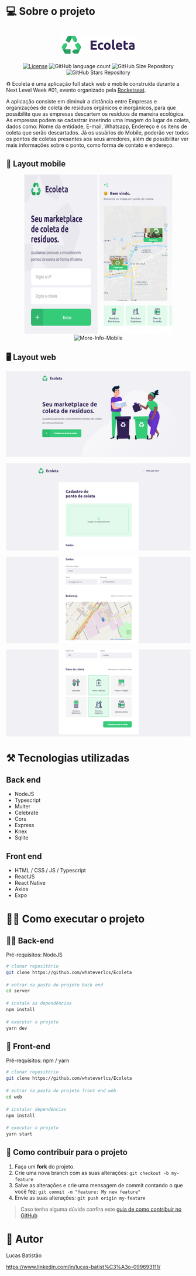 # 💻 Sobre o projeto

<h1 align="center">
    <img alt="Ecoleta" title="#Logo" src="https://github.com/whateverlcs/Ecoleta/blob/master/web/src/assets/logo.svg" width="200px" />
</h1>

<p align="center">
  <a href="https://github.com/whateverlcs/Ecoleta/blob/master/LICENSE"><img alt="License" src="https://img.shields.io/npm/l/react" /></a>
  
  <img alt="GitHub language count" src="https://img.shields.io/github/languages/count/whateverlcs/Ecoleta?color=green">
  
  <img alt="GitHub Size Repository" src="https://img.shields.io/github/repo-size/whateverlcs/Ecoleta?color=green">
  
  <img alt="GitHub Stars Repository" src="https://img.shields.io/github/stars/whateverlcs/Ecoleta?style=social">
</p>

♻ Ecoleta é uma aplicação full stack web e mobile construída durante a Next Level Week #01, evento organizado pela [Rocketseat](https://rocketseat.com.br/ "Site da Rocketseat").

A aplicação consiste em diminuir a distância entre Empresas e organizações de coleta de resíduos orgânicos e inorgânicos, para que possibilite que as empresas descartem os resíduos de maneira ecológica. As empresas podem se cadastrar inserindo uma imagem do lugar de coleta, dados como: Nome da entidade, E-mail, Whatsapp, Endereço e os ítens de coleta que serão descartados. Já os usuários do Mobile, poderão ver todos os pontos de coletas presentes aos seus arredores, além de possibilitar ver mais informações sobre o ponto, como forma de contato e endereço.

## 📱 Layout mobile
<p align="center">
  <img alt="Mobile-Login" title="Mobile-Login" src="https://github.com/whateverlcs/Ecoleta/blob/master/assets/mobile-login.png" width="200px" height="433px">
  
  <img alt="Home-Mobile" title="Home-Mobile" src="https://github.com/whateverlcs/Ecoleta/blob/master/assets/home-mobile.png" width="200px">

  <img alt="More-Info-Mobile" title="More-Info-Mobile" src="https://github.com/whateverlcs/Ecoleta/blob/master/assets/detalhes-mobile.svg" width="200px">
</p>

## 🖥 Layout web
![Main](https://github.com/whateverlcs/Ecoleta/blob/master/assets/main.png)

![Register](https://github.com/whateverlcs/Ecoleta/blob/master/assets/register.png)

![Register-2](https://github.com/whateverlcs/Ecoleta/blob/master/assets/register-2.png)

![Register-3](https://github.com/whateverlcs/Ecoleta/blob/master/assets/register-3.png)

# ⚒ Tecnologias utilizadas
## Back end
- NodeJS
- Typescript
- Multer
- Celebrate
- Cors
- Express
- Knex
- Sqlite
## Front end
- HTML / CSS / JS / Typescript
- ReactJS
- React Native
- Axios
- Expo

# 👨‍🔧 Como executar o projeto

## 👨‍💻 Back-end
Pré-requisitos: NodeJS

```bash
# clonar repositório
git clone https://github.com/whateverlcs/Ecoleta

# entrar na pasta do projeto back end
cd server

# instale as dependências
npm install

# executar o projeto
yarn dev
```

## 🎨 Front-end
Pré-requisitos: npm / yarn

```bash
# clonar repositório
git clone https://github.com/whateverlcs/Ecoleta

# entrar na pasta do projeto front end web
cd web

# instalar dependências
npm install

# executar o projeto
yarn start
```

## 🤝 Como contribuir para o projeto

1. Faça um **fork** do projeto.
2. Crie uma nova branch com as suas alterações: `git checkout -b my-feature`
3. Salve as alterações e crie uma mensagem de commit contando o que você fez: `git commit -m "feature: My new feature"`
4. Envie as suas alterações: `git push origin my-feature`
> Caso tenha alguma dúvida confira este [guia de como contribuir no GitHub](https://github.com/firstcontributions/first-contributions)

# 🤵 Autor

Lucas Batistão

https://www.linkedin.com/in/lucas-batist%C3%A3o-099693111/

